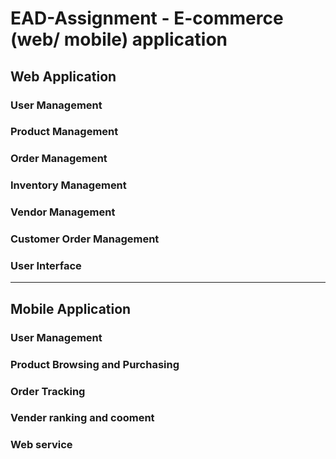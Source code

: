 # EAD-Assignment - E-commerce (web/ mobile) application

## Web Application

### User Management

### Product Management

### Order Management

### Inventory Management

### Vendor Management

### Customer Order Management

### User Interface

---

## Mobile Application

### User Management

### Product Browsing and Purchasing

### Order Tracking

### Vender ranking and cooment

### Web service
